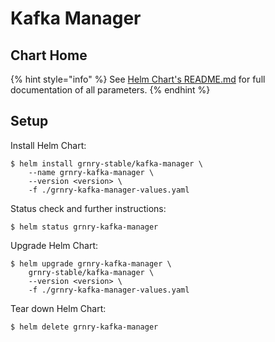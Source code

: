 # Kafka Manager

## Chart Home

{% hint style="info" %}
See [Helm Chart's README.md](https://github.com/syncier/grnry-kafka-manager/tree/master/helm) for full documentation of all parameters.
{% endhint %}

## Setup

Install Helm Chart:

```
$ helm install grnry-stable/kafka-manager \
    --name grnry-kafka-manager \
    --version <version> \
    -f ./grnry-kafka-manager-values.yaml
```

Status check and further instructions:

```text
$ helm status grnry-kafka-manager
```

Upgrade Helm Chart: 

```text
$ helm upgrade grnry-kafka-manager \
    grnry-stable/kafka-manager \
    --version <version> \
    -f ./grnry-kafka-manager-values.yaml
```

Tear down Helm Chart:

```text
$ helm delete grnry-kafka-manager
```

